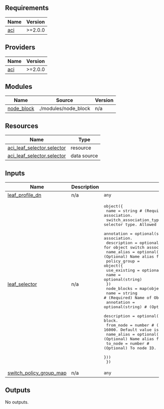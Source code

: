 <!-- BEGIN_TF_DOCS -->
## Requirements

| Name | Version |
|------|---------|
| <a name="requirement_aci"></a> [aci](#requirement\_aci) | >=2.0.0 |

## Providers

| Name | Version |
|------|---------|
| <a name="provider_aci"></a> [aci](#provider\_aci) | >=2.0.0 |

## Modules

| Name | Source | Version |
|------|--------|---------|
| <a name="module_node_block"></a> [node\_block](#module\_node\_block) | ./modules/node_block | n/a |

## Resources

| Name | Type |
|------|------|
| [aci_leaf_selector.selector](https://registry.terraform.io/providers/CiscoDevNet/aci/latest/docs/resources/leaf_selector) | resource |
| [aci_leaf_selector.selector](https://registry.terraform.io/providers/CiscoDevNet/aci/latest/docs/data-sources/leaf_selector) | data source |

## Inputs

| Name | Description | Type | Default | Required |
|------|-------------|------|---------|:--------:|
| <a name="input_leaf_profile_dn"></a> [leaf\_profile\_dn](#input\_leaf\_profile\_dn) | n/a | `any` | n/a | yes |
| <a name="input_leaf_selector"></a> [leaf\_selector](#input\_leaf\_selector) | n/a | <pre>object({<br>    name                    = string # (Required) Name of Object switch association.<br>    switch_association_type = string # (Required) The leaf selector type. Allowed values: "ALL", "range", "ALL_IN_POD".<br>    annotation              = optional(string) # (Optional) Annotation for object switch association.<br>    description             = optional(string) # (Optional) Description for object switch association.<br>    name_alias              = optional(string) # (Optional) Name alias for object switch association.<br>    policy_group            = object({<br>      use_existing  = optional(bool)<br>      name          = optional(string)<br>      })<br>    node_blocks = map(object({<br>      name        = string # (Required) Name of Object node block.<br>      annotation  = optional(string) # (Optional) Annotation for object node block.<br>      description = optional(string) # (Optional) Description for object node block.<br>      from_node   = number # (Optional) From Node ID. Range from 1 to 16000. Default value is "1".<br>      name_alias  = optional(string) # (Optional) Name alias for object node block.<br>      to_node     = number # (Optional) To node ID. Range from 1 to 16000. Default value is "1".<br>    }))<br>  })</pre> | n/a | yes |
| <a name="input_switch_policy_group_map"></a> [switch\_policy\_group\_map](#input\_switch\_policy\_group\_map) | n/a | `any` | n/a | yes |

## Outputs

No outputs.
<!-- END_TF_DOCS -->